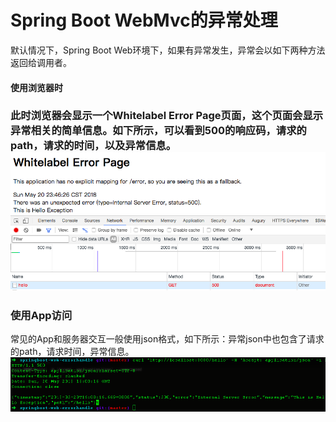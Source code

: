 # Spring Boot WebMvc的异常处理

默认情况下，Spring Boot Web环境下，如果有异常发生，异常会以如下两种方法返回给调用者。

#### 使用浏览器时

### 此时浏览器会显示一个Whitelabel Error Page页面，这个页面会显示异常相关的简单信息。如下所示，可以看到500的响应码，请求的path，请求的时间，以及异常信息。![](/assets/default-exception-white-page.png)

### 使用App访问

常见的App和服务器交互一般使用json格式，如下所示：异常json中也包含了请求的path，请求时间，异常信息。![](/assets/default-exception-json.png)

